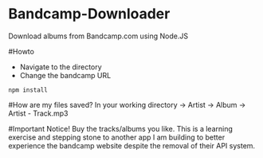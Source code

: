 # Bandcamp-Downloader
Download albums from Bandcamp.com using Node.JS

#Howto
* Navigate to the directory
* Change the bandcamp URL
```
npm install
```
#How are my files saved?
In your working directory -> Artist -> Album -> Artist - Track.mp3

#Important Notice!
Buy the tracks/albums you like. This is a learning exercise and stepping stone to another app I am building to better experience the bandcamp website despite the removal of their API system. 
